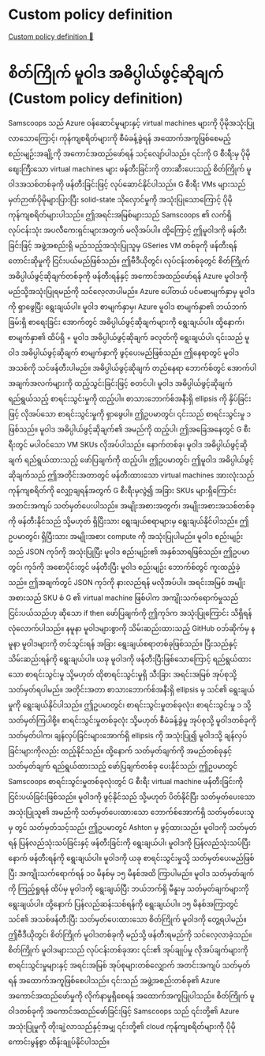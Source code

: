 # Custom policy definition

[Custom policy definition 🔗](https://www.coursera.org/learn/cybersecurity-solutions-and-microsoft-defender/lecture/ZXpyu/custom-policy-definition)

# စိတ်ကြိုက် မူဝါဒ အဓိပ္ပါယ်ဖွင့်ဆိုချက် (Custom policy definition)

Samscoops သည် Azure ဝန်ဆောင်မှုများနှင့် virtual machines များကို ပိုမိုအသုံးပြုလာသောကြောင့်၊ ကုန်ကျစရိတ်များကို စီမံခန့်ခွဲရန် အထောက်အကူဖြစ်စေမည့် စည်းမျဉ်းအချို့ကို အကောင်အထည်ဖော်ရန် သင့်လျော်ပါသည်။ ၎င်းကို G စီးရီးမှ ပိုမိုစျေးကြီးသော virtual machines များ ဖန်တီးခြင်းကို တားဆီးပေးသည့် စိတ်ကြိုက် မူဝါဒအသစ်တစ်ခုကို ဖန်တီးခြင်းဖြင့် လုပ်ဆောင်နိုင်ပါသည်။ G စီးရီး VMs များသည် မှတ်ဉာဏ်ပိုမိုများပြားပြီး solid-state သိုလှောင်မှုကို အသုံးပြုသောကြောင့် ပိုမိုကုန်ကျစရိတ်များပါသည်။ ဤအရင်းအမြစ်များသည် Samscoops ၏ လက်ရှိ လုပ်ငန်းသုံး အပလီကေးရှင်းများအတွက် မလိုအပ်ပါ။ ထို့ကြောင့် ဤမူဝါဒကို ဖန်တီးခြင်းဖြင့် အဖွဲ့အစည်းရှိ မည်သည့်အသုံးပြုသူမှ GSeries VM တစ်ခုကို ဖန်တီးရန် တောင်းဆိုမှုကို ငြင်းပယ်မည်ဖြစ်သည်။ ဤဗီဒီယိုတွင်၊ လုပ်ငန်းတစ်ခုတွင် စိတ်ကြိုက် အဓိပ္ပါယ်ဖွင့်ဆိုချက်တစ်ခုကို ဖန်တီးရန်နှင့် အကောင်အထည်ဖော်ရန် Azure မူဝါဒကို မည်သို့အသုံးပြုရမည်ကို သင်လေ့လာပါမည်။ Azure ပေါ်တယ် ပင်မစာမျက်နှာမှ မူဝါဒကို ရှာဖွေပြီး ရွေးချယ်ပါ။ မူဝါဒ စာမျက်နှာမှ၊ Azure မူဝါဒ စာမျက်နှာ၏ ဘယ်ဘက်ခြမ်းရှိ စာရေးခြင်း အောက်တွင် အဓိပ္ပါယ်ဖွင့်ဆိုချက်များကို ရွေးချယ်ပါ။ ထို့နောက်၊ စာမျက်နှာ၏ ထိပ်ရှိ + မူဝါဒ အဓိပ္ပါယ်ဖွင့်ဆိုချက် ခလုတ်ကို ရွေးချယ်ပါ၊ ၎င်းသည် မူဝါဒ အဓိပ္ပါယ်ဖွင့်ဆိုချက် စာမျက်နှာကို ဖွင့်ပေးမည်ဖြစ်သည်။ ဤနေရာတွင် မူဝါဒအသစ်ကို သင်ဖန်တီးပါမည်။ အဓိပ္ပါယ်ဖွင့်ဆိုချက် တည်နေရာ ဘောက်စ်တွင် အောက်ပါ အချက်အလက်များကို ထည့်သွင်းခြင်းဖြင့် စတင်ပါ၊ မူဝါဒ အဓိပ္ပါယ်ဖွင့်ဆိုချက် ရည်ရွယ်သည့် စာရင်းသွင်းမှုကို ထည့်ပါ။ စာသားဘောက်စ်အနီးရှိ ellipsis ကို နှိပ်ခြင်းဖြင့် လိုအပ်သော စာရင်းသွင်းမှုကို ရှာဖွေပါ။ ဤဥပမာတွင်၊ ၎င်းသည် စာရင်းသွင်းမှု ၁ ဖြစ်သည်။ မူဝါဒ အဓိပ္ပါယ်ဖွင့်ဆိုချက်၏ အမည်ကို ထည့်ပါ၊ ဤအခြေအနေတွင် G စီးရီးတွင် မပါဝင်သော VM SKUs လိုအပ်ပါသည်။ နောက်တစ်ခု၊ မူဝါဒ အဓိပ္ပါယ်ဖွင့်ဆိုချက် ရည်ရွယ်ထားသည့် ဖော်ပြချက်ကို ထည့်ပါ။ ဤဥပမာတွင်၊ ဤမူဝါဒ အဓိပ္ပါယ်ဖွင့်ဆိုချက်သည် ဤအတိုင်းအတာတွင် ဖန်တီးထားသော virtual machines အားလုံးသည် ကုန်ကျစရိတ်ကို လျှော့ချရန်အတွက် G စီးရီးမှလွဲ၍ အခြား SKUs များရှိကြောင်း အတင်းအကျပ် သတ်မှတ်ပေးပါသည်။ အမျိုးအစားအတွက်၊ အမျိုးအစားအသစ်တစ်ခုကို ဖန်တီးနိုင်သည် သို့မဟုတ် ရှိပြီးသား ရွေးချယ်စရာများမှ ရွေးချယ်နိုင်ပါသည်။ ဤဥပမာတွင်၊ ရှိပြီးသား အမျိုးအစား compute ကို အသုံးပြုပါမည်။ မူဝါဒ စည်းမျဉ်းသည် JSON ကုဒ်ကို အသုံးပြုပြီး မူဝါဒ စည်းမျဉ်း၏ အနှစ်သာရဖြစ်သည်။ ဤဥပမာတွင်၊ ကုဒ်ကို အစောပိုင်းတွင် ဖန်တီးပြီး မူဝါဒ စည်းမျဉ်း ဘောက်စ်တွင် ကူးထည့်ခဲ့သည်။ ဤအချက်တွင် JSON ကုဒ်ကို နားလည်ရန် မလိုအပ်ပါ။ အရင်းအမြစ် အမျိုးအစားသည် SKU စံ G ၏ virtual machine ဖြစ်ပါက အကျိုးသက်ရောက်မှုသည် ငြင်းပယ်သည်ဟု ဆိုသော if then ဖော်ပြချက်ကို ဤကုဒ်က အသုံးပြုကြောင်း သိရှိရန် လုံလောက်ပါသည်။ နမူနာ မူဝါဒများစွာကို သိမ်းဆည်းထားသည့် GitHub ဝဘ်ဆိုက်မှ နမူနာ မူဝါဒများကို တင်သွင်းရန် အခြား ရွေးချယ်စရာတစ်ခုဖြစ်သည်။ ပြီးသည်နှင့် သိမ်းဆည်းရန်ကို ရွေးချယ်ပါ။ ယခု မူဝါဒကို ဖန်တီးပြီးဖြစ်သောကြောင့် ရည်ရွယ်ထားသော စာရင်းသွင်းမှု သို့မဟုတ် ထိုစာရင်းသွင်းမှုရှိ သီးခြား အရင်းအမြစ် အုပ်စုသို့ သတ်မှတ်ရပါမည်။ အတိုင်းအတာ စာသားဘောက်စ်အနီးရှိ ellipsis မှ သင်၏ ရွေးချယ်မှုကို ရွေးချယ်နိုင်ပါသည်။ ဤဥပမာတွင်၊ စာရင်းသွင်းမှုတစ်ခုလုံး၊ စာရင်းသွင်းမှု ၁ သို့ သတ်မှတ်ကြပါစို့။ စာရင်းသွင်းမှုတစ်ခုလုံး သို့မဟုတ် စီမံခန့်ခွဲမှု အုပ်စုသို့ မူဝါဒတစ်ခုကို သတ်မှတ်ပါက၊ ချန်လှပ်ခြင်းများအောက်ရှိ ellipsis ကို အသုံးပြု၍ မူဝါဒသို့ ချန်လှပ်ခြင်းများကိုလည်း ထည့်နိုင်သည်။ ထို့နောက် သတ်မှတ်ချက်ကို အမည်တစ်ခုနှင့် သတ်မှတ်ချက် ရည်ရွယ်ထားသည့် ဖော်ပြချက်တစ်ခု ပေးနိုင်သည်၊ ဤဥပမာတွင် Samscoops စာရင်းသွင်းမှုတစ်ခုလုံးတွင် G စီးရီး virtual machine ဖန်တီးခြင်းကို ငြင်းပယ်ခြင်းဖြစ်သည်။ မူဝါဒကို ဖွင့်နိုင်သည် သို့မဟုတ် ပိတ်နိုင်ပြီး သတ်မှတ်ပေးသော အသုံးပြုသူ၏ အမည်ကို သတ်မှတ်ပေးထားသော ဘောက်စ်အောက်ရှိ သတ်မှတ်ပေးသူမှ တွင် သတ်မှတ်သင့်သည်၊ ဤဥပမာတွင် Ashton မှ ဖွင့်ထားသည်။ မူဝါဒကို သတ်မှတ်ရန် ပြန်လည်သုံးသပ်ခြင်းနှင့် ဖန်တီးခြင်းကို ရွေးချယ်ပါ၊ မူဝါဒကို ပြန်လည်သုံးသပ်ပြီးနောက် ဖန်တီးရန်ကို ရွေးချယ်ပါ။ မူဝါဒကို ယခု စာရင်းသွင်းမှုသို့ သတ်မှတ်ပေးမည်ဖြစ်ပြီး အကျိုးသက်ရောက်ရန် ၁၀ မိနစ်မှ ၁၅ မိနစ်အထိ ကြာပါမည်။ မူဝါဒ သတ်မှတ်ချက်ကို ကြည့်ရှုရန် ထိပ်မှ မူဝါဒကို ရွေးချယ်ပြီး ဘယ်ဘက်ရှိ မီနူးမှ သတ်မှတ်ချက်များကို ရွေးချယ်ပါ။ ထို့နောက် ပြန်လည်ဆန်းသစ်ရန်ကို ရွေးချယ်ပါ။ ၁၅ မိနစ်အကြာတွင် သင်၏ အသစ်ဖန်တီးပြီး သတ်မှတ်ပေးထားသော စိတ်ကြိုက် မူဝါဒကို တွေ့ရပါမည်။ ဤဗီဒီယိုတွင်၊ စိတ်ကြိုက် မူဝါဒတစ်ခုကို မည်သို့ ဖန်တီးရမည်ကို သင်လေ့လာခဲ့သည်။ စိတ်ကြိုက် မူဝါဒများသည် လုပ်ငန်းတစ်ခုအား ၎င်း၏ အုပ်ချုပ်မှု လိုအပ်ချက်များကို စာရင်းသွင်းမှုများနှင့် အရင်းအမြစ် အုပ်စုများတစ်လျှောက် အတင်းအကျပ် သတ်မှတ်ရန် အထောက်အကူဖြစ်စေပါသည်။ ၎င်းသည် အဖွဲ့အစည်းတစ်ခု၏ Azure အကောင်အထည်ဖော်မှုကို လိုက်နာမှုရှိစေရန် အထောက်အကူပြုပါသည်။ စိတ်ကြိုက် မူဝါဒတစ်ခုကို အကောင်အထည်ဖော်ခြင်းဖြင့် Samscoops သည် ၎င်းတို့၏ Azure အသုံးပြုမှုကို တိုးချဲ့လာသည်နှင့်အမျှ ၎င်းတို့၏ cloud ကုန်ကျစရိတ်များကို ပိုမိုကောင်းမွန်စွာ ထိန်းချုပ်နိုင်ပါသည်။
